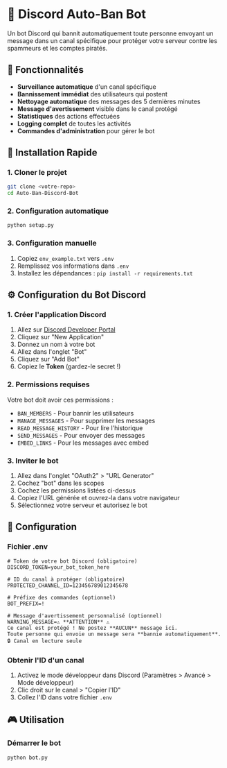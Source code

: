 # 🤖 Discord Auto-Ban Bot

Un bot Discord qui bannit automatiquement toute personne envoyant un message dans un canal spécifique pour protéger votre serveur contre les spammeurs et les comptes piratés.

## 🎯 Fonctionnalités

- **Surveillance automatique** d'un canal spécifique
- **Bannissement immédiat** des utilisateurs qui postent
- **Nettoyage automatique** des messages des 5 dernières minutes
- **Message d'avertissement** visible dans le canal protégé
- **Statistiques** des actions effectuées
- **Logging complet** de toutes les activités
- **Commandes d'administration** pour gérer le bot

## 🚀 Installation Rapide

### 1. Cloner le projet
```bash
git clone <votre-repo>
cd Auto-Ban-Discord-Bot
```

### 2. Configuration automatique
```bash
python setup.py
```

### 3. Configuration manuelle
1. Copiez `env_example.txt` vers `.env`
2. Remplissez vos informations dans `.env`
3. Installez les dépendances : `pip install -r requirements.txt`

## ⚙️ Configuration du Bot Discord

### 1. Créer l'application Discord
1. Allez sur [Discord Developer Portal](https://discord.com/developers/applications)
2. Cliquez sur "New Application"
3. Donnez un nom à votre bot
4. Allez dans l'onglet "Bot"
5. Cliquez sur "Add Bot"
6. Copiez le **Token** (gardez-le secret !)

### 2. Permissions requises
Votre bot doit avoir ces permissions :
- `BAN_MEMBERS` - Pour bannir les utilisateurs
- `MANAGE_MESSAGES` - Pour supprimer les messages
- `READ_MESSAGE_HISTORY` - Pour lire l'historique
- `SEND_MESSAGES` - Pour envoyer des messages
- `EMBED_LINKS` - Pour les messages avec embed

### 3. Inviter le bot
1. Allez dans l'onglet "OAuth2" > "URL Generator"
2. Cochez "bot" dans les scopes
3. Cochez les permissions listées ci-dessus
4. Copiez l'URL générée et ouvrez-la dans votre navigateur
5. Sélectionnez votre serveur et autorisez le bot

## 📝 Configuration

### Fichier .env
```env
# Token de votre bot Discord (obligatoire)
DISCORD_TOKEN=your_bot_token_here

# ID du canal à protéger (obligatoire)
PROTECTED_CHANNEL_ID=123456789012345678

# Préfixe des commandes (optionnel)
BOT_PREFIX=!

# Message d'avertissement personnalisé (optionnel)
WARNING_MESSAGE=⚠️ **ATTENTION** ⚠️
Ce canal est protégé ! Ne postez **AUCUN** message ici.
Toute personne qui envoie un message sera **bannie automatiquement**.
🔒 Canal en lecture seule
```

### Obtenir l'ID d'un canal
1. Activez le mode développeur dans Discord (Paramètres > Avancé > Mode développeur)
2. Clic droit sur le canal > "Copier l'ID"
3. Collez l'ID dans votre fichier `.env`

## 🎮 Utilisation

### Démarrer le bot
```bash
python bot.py
```


